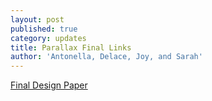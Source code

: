 ```yaml
---
layout: post
published: true
category: updates
title: Parallax Final Links
author: 'Antonella, Delace, Joy, and Sarah'
---
```

[Final Design Paper](https://docs.google.com/document/d/1tR_ubPGjU0_NqcsAdWrbTX6JL-royGOEo7jzW9U8nWI/edit?usp=sharing)

